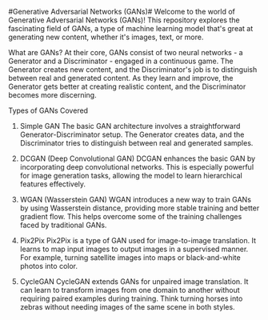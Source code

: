#Generative Adversarial Networks (GANs)#
Welcome to the world of Generative Adversarial Networks (GANs)! This repository explores the fascinating field of GANs, a type of machine learning model that's great at generating new content, whether it's images, text, or more.

What are GANs?
At their core, GANs consist of two neural networks - a Generator and a Discriminator - engaged in a continuous game. The Generator creates new content, and the Discriminator's job is to distinguish between real and generated content. As they learn and improve, the Generator gets better at creating realistic content, and the Discriminator becomes more discerning.

Types of GANs Covered
1. Simple GAN
The basic GAN architecture involves a straightforward Generator-Discriminator setup. The Generator creates data, and the Discriminator tries to distinguish between real and generated samples.

2. DCGAN (Deep Convolutional GAN)
DCGAN enhances the basic GAN by incorporating deep convolutional networks. This is especially powerful for image generation tasks, allowing the model to learn hierarchical features effectively.

3. WGAN (Wasserstein GAN)
WGAN introduces a new way to train GANs by using Wasserstein distance, providing more stable training and better gradient flow. This helps overcome some of the training challenges faced by traditional GANs.

4. Pix2Pix
Pix2Pix is a type of GAN used for image-to-image translation. It learns to map input images to output images in a supervised manner. For example, turning satellite images into maps or black-and-white photos into color.

5. CycleGAN
CycleGAN extends GANs for unpaired image translation. It can learn to transform images from one domain to another without requiring paired examples during training. Think turning horses into zebras without needing images of the same scene in both styles.
